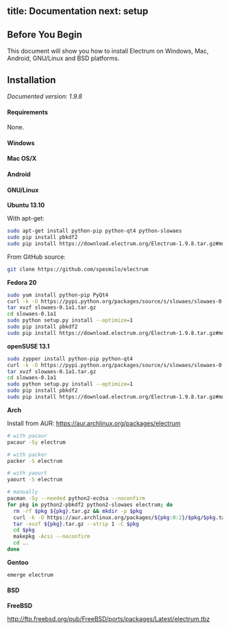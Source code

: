 title: Documentation
next: setup
---

Before You Begin
----------------

This document will show you how to install Electrum on Windows, Mac,
Android, GNU/Linux and BSD platforms.

Installation
------------

*Documented version: 1.9.8*

#### Requirements

None.

#### Windows

#### Mac OS/X

#### Android

#### GNU/Linux

**Ubuntu 13.10**

With apt-get:

```bash
sudo apt-get install python-pip python-qt4 python-slowaes
sudo pip install pbkdf2
sudo pip install https://download.electrum.org/Electrum-1.9.8.tar.gz#md5=0d9896eddc7532813b29af0bf9010e7b
```

From GitHub source:

```bash
git clone https://github.com/spesmilo/electrum
```

**Fedora 20**

```bash
sudo yum install python-pip PyQt4
curl -k -O https://pypi.python.org/packages/source/s/slowaes/slowaes-0.1a1.tar.gz
tar xvzf slowaes-0.1a1.tar.gz
cd slowaes-0.1a1
sudo python setup.py install --optimize=1
sudo pip install pbkdf2
sudo pip install https://download.electrum.org/Electrum-1.9.8.tar.gz#md5=0d9896eddc7532813b29af0bf9010e7b
```

**openSUSE 13.1**

```bash
sudo zypper install python-pip python-qt4
curl -k -O https://pypi.python.org/packages/source/s/slowaes/slowaes-0.1a1.tar.gz
tar xvzf slowaes-0.1a1.tar.gz
cd slowaes-0.1a1
sudo python setup.py install --optimize=1
sudo pip install pbkdf2
sudo pip install https://download.electrum.org/Electrum-1.9.8.tar.gz#md5=0d9896eddc7532813b29af0bf9010e7b
```

**Arch**

Install from AUR: https://aur.archlinux.org/packages/electrum

```bash
# with pacaur
pacaur -Sy electrum
```

```bash
# with packer
packer -S electrum
```

```bash
# with yaourt
yaourt -S electrum
```

```bash
# manually
pacman -Sy --needed python2-ecdsa --noconfirm
for pkg in python2-pbkdf2 python2-slowaes electrum; do
  rm -rf $pkg ${pkg}.tar.gz && mkdir -p $pkg
  curl -k -O https://aur.archlinux.org/packages/${pkg:0:2}/$pkg/$pkg.tar.gz
  tar -xvzf ${pkg}.tar.gz --strip 1 -C $pkg
  cd $pkg
  makepkg -Acsi --noconfirm
  cd ..
done
```

**Gentoo**

```bash
emerge electrum
```

#### BSD

**FreeBSD**

http://ftp.freebsd.org/pub/FreeBSD/ports/packages/Latest/electrum.tbz
